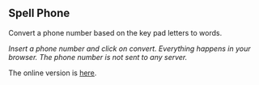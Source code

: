 ## Spell Phone

Convert a phone number based on the key pad letters to words.

_Insert a phone number and click on convert. Everything happens in your browser. The phone number is not sent to any server._

The online version is [here](https://erfans.github.io/SpellPhone/).